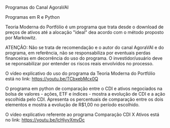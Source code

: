 Programas do Canal AgoraVAI

Programas em R e Python

Teoria Moderna do Portfólio é um programa que trata desde o download de preços de ativos até a alocação "ideal" dea acordo com o método proposto por Markowitz. 

ATENÇÃO: Não se trata de recomendação e o autor do canal AgoraVAI e do programa, em referência, não se responsabiliza por eventuais perdas financeiras em decorrência do uso do programa. O investidor/usuário deve se reponsabilizar por entender os riscos reais envolvidos no processo.

O vídeo explicativo do uso do programa da Teoria Moderna do Portfólio está no link: https://youtu.be/TCbxebMcx0Q

O programa em python de comparação entre o CDI e ativos negociados na bolsa de valores - ações, ETF e índices - mostra a evolução de CDI e a ação escolhida pelo CDI. Apresenta os percentuais de comparação entre os dois elementos e mostra a evolução de R$1,00 no período escolhido.

O vídeo explicativo referente ao programa Comparação CDI X Ativos está no link: https://youtu.be/lcHjyvXmvDc
